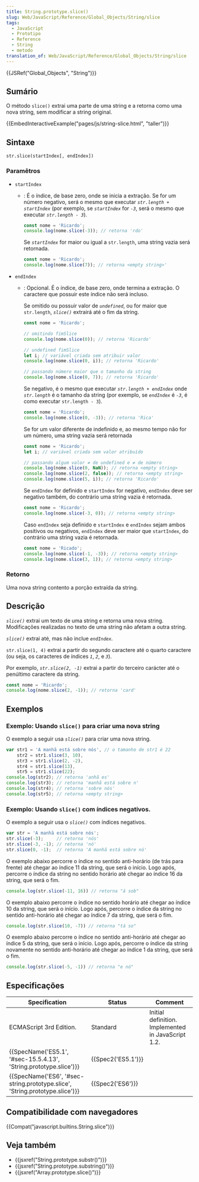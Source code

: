 ```yaml
---
title: String.prototype.slice()
slug: Web/JavaScript/Reference/Global_Objects/String/slice
tags:
  - JavaScript
  - Prototipo
  - Reference
  - String
  - metodo
translation_of: Web/JavaScript/Reference/Global_Objects/String/slice
---
```

{{JSRef("Global_Objects", "String")}}

## Sumário

O método `slice()` extrai uma parte de uma string e a retorna como uma nova string, sem modificar a string original.

{{EmbedInteractiveExample("pages/js/string-slice.html", "taller")}}

## Sintaxe

```
str.slice(startIndex[, endIndex])
```

### Paramêtros

- `startIndex`

  - : É o índice, de base zero, onde se inicia a extração. Se for um número negativo, será o mesmo que executar _`str.length + startIndex`_ (por exemplo, se _`startIndex`_ for _`-3`_, será o mesmo que executar _`str.length - 3`_).

    ```js
    const nome = 'Ricardo';
    console.log(nome.slice(-3)); // retorna 'rdo'
    ```

    Se _`startIndex`_ for maior ou igual a `str.length`, uma string vazia será retornada.

    ```js
    const nome = 'Ricardo';
    console.log(nome.slice(7)); // retorna <empty string>'
    ```

- `endIndex`

  - : Opcional. É o índice, de base zero, onde termina a extração. O caractere que possuir este índice não será incluso.

    Se omitido ou possuir valor de _`undefined`_, ou for maior que `str.length`, _`slice()`_ extrairá até o fim da string.

    ```js
    const nome = 'Ricardo';

    // omitindo fimSlice
    console.log(nome.slice(0)); // retorna 'Ricardo'

    // undefined fimSlice
    let i; // variável criada sem atribuir valor
    console.log(nome.slice(0, i)); // retorna 'Ricardo'

    // passando número maior que o tamanho da string
    console.log(nome.slice(0, 7)); // retorna 'Ricardo'
    ```

    Se negativo, é o mesmo que executar _`str.length + endIndex`_ onde _`str.length`_ é o tamanho da string (por exemplo, se _`endIndex`_ é _`-3`_, é como executar `str.length - 3`).

    ```js
    const nome = 'Ricardo';
    console.log(nome.slice(0, -3)); // retorna 'Rica'
    ```

    Se for um valor diferente de indefinido e, ao mesmo tempo não for um número, uma string vazia será retornada

    ```js
    const nome = 'Ricardo';
    let i; // variável criada sem valor atribuído

    // passando algum valor ≠ de undefined e ≠ de número
    console.log(nome.slice(0, NaN)); // retorna <empty string>
    console.log(nome.slice(2, false)); // retorna <empty string>
    console.log(nome.slice(5, i)); // retorna 'Ricardo'
    ```

    Se `endIndex` for definido e `startIndex` for negativo, `endIndex` deve ser negativo também, do contrário uma string vazia é retornada.

    ```js
    const nome = 'Ricardo';
    console.log(nome.slice(-3, 0)); // retorna <empty string>
    ```

    Caso `endIndex` seja definido e `startIndex` e `endIndex` sejam ambos positivos ou negativos, `endIndex` deve ser maior que `startIndex`, do contrário uma string vazia é retornada.

    ```js
    const nome = 'Ricado';
    console.log(nome.slice(-1, -3)); // retorna <empty string>
    console.log(nome.slice(3, 1)); // retorna <empty string>
    ```

### Retorno

Uma nova string contento a porção extraída da string.

## Descrição

_`slice()`_ extrai um texto de uma string e retorna uma nova string. Modificações realizadas no texto de uma string não afetam a outra string.

_`slice()`_ extrai até, mas não inclue _`endIndex`._

`str.slice(1, 4)` extrai a partir do segundo caractere até o quarto caractere (ou seja, os caracteres de índices _`1`_, _`2`_, e _`3`_).

Por exemplo, _`str.slice(2, -1)`_ extrai a partir do terceiro carácter até o penúltimo caractere da string.

```js
const nome = 'Ricardo';
console.log(nome.slice(2, -1)); // retorna 'card'
```

## Exemplos

### Exemplo: Usando `slice()` para criar uma nova string

O exemplo a seguir usa _`slice()`_ para criar uma nova string.

```js
var str1 = 'A manhã está sobre nós', // o tamanho de str1 é 22
    str2 = str1.slice(3, 10),
    str3 = str1.slice(2, -2),
    str4 = str1.slice(13),
    str5 = str1.slice(22);
console.log(str2); // retorna 'anhã es'
console.log(str3); // retorna 'manhã está sobre n'
console.log(str4); // retorna 'sobre nós'
console.log(str5); // retorna <empty string>
```

### Exemplo: Usando `slice()` com índices negativos.

O exemplo a seguir usa o _`slice()`_ com índices negativos.

```js
var str = 'A manhã está sobre nós';
str.slice(-3);     // retorna 'nós'
str.slice(-3, -1); // retorna 'nó'
str.slice(0, -1);  // retorna 'A manhã está sobre nó'
```

O exemplo abaixo percorre o índice no sentido anti-horário (de trás para frente) até chegar ao índice 11 da string, que será o início. Logo após, percorre o índice da string no sentido horário até chegar ao índice 16 da string, que será o fim.

```js
console.log(str.slice(-11, 16)) // retorna "á sob"
```

O exemplo abaixo percorre o índice no sentido horário até chegar ao índice 10 da string, que será o início. Logo após, percorre o índice da string no sentido anti-horário até chegar ao índice 7 da string, que será o fim.

```js
console.log(str.slice(10, -7)) // retorna "tá so"
```

O exemplo abaixo percorre o índice no sentido anti-horário até chegar ao índice 5 da string, que será o início. Logo após, percorre o índice da string novamente no sentido anti-horário até chegar ao índice 1 da string, que será o fim.

```js
console.log(str.slice(-5, -1)) // retorna "e nó"
```

## Especificações

| Specification                                                                                        | Status                   | Comment                                            |
| ---------------------------------------------------------------------------------------------------- | ------------------------ | -------------------------------------------------- |
| ECMAScript 3rd Edition.                                                                              | Standard                 | Initial definition. Implemented in JavaScript 1.2. |
| {{SpecName('ES5.1', '#sec-15.5.4.13', 'String.prototype.slice')}}             | {{Spec2('ES5.1')}} |                                                    |
| {{SpecName('ES6', '#sec-string.prototype.slice', 'String.prototype.slice')}} | {{Spec2('ES6')}}     |                                                    |

## Compatibilidade com navegadores

{{Compat("javascript.builtins.String.slice")}}

## Veja também

- {{jsxref("String.prototype.substr()")}}
- {{jsxref("String.prototype.substring()")}}
- {{jsxref("Array.prototype.slice()")}}
